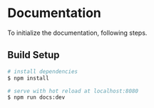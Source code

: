 # Documentation

To initialize the documentation, following steps.

## Build Setup

```bash
# install dependencies
$ npm install

# serve with hot reload at localhost:8080
$ npm run docs:dev
```
